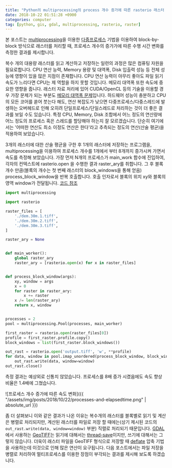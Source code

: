 ```yaml
---
title: "Python의 multiprocessing의 process 개수 증가에 따른 rasterio 래스터 처리 속도 비교"
date: 2018-10-22 01:51:28 +0900
categories: computer
tag: [python, gis, gdal, multiprocessing, rasterio, raster] 
---
```


본 포스트는 [multiprocessing][multiprocessing]을 이용한 [다중프로세스][mp-mt] 기법을 이용하여 
block-by-block 방식으로 래스터를 처리할 때,
프로세스 개수의 증가가에 따른 수행 시간 변화를 측정한 결과를 제시합니다.

복수 개의 대용량 래스터를 읽고 계산하고 저장하는 일련의 과정은 많은 컴퓨팅 자원을 필요로합니다. CPU 연산 능력, Memory 
용량 및 대역폭, Disk 입출력 성능 등 전체 성능에 영항이 있을 많은 지점이 존재합니다. CPU 연산 능력이 아무리 좋아도 
파일 읽기 속도가 느리다면 CPU는 제 역할을 하지 못할 것입니다. 메모리 대역폭 또한 속도에 중요한 영향을 줍니다. 
래스터 자료 처리에 있어 CUDA/OpenCL 등의 기술을 이용할 경우 가장 문제가 되는 부분도 [메모리 대역폭 문제][membw]입니다.
하드웨어 성능이 충분하고 CPU의 모든 코어를 쏟어 붓는다 해도, 연산 복잡도가 낮으면 다중프로세스/다중스레드에 발생하는
오버헤드로 인해 오히려 단일프로세스/단일스레드로 처리하는 것이 더 좋은 결과를 보일 수도 있습니다. 
특정 CPU, Memory, Disk 조합에서 어느 정도의 연산량에 어느 정도의 프로세스 혹은 스레드를 할당해야 하는지 잘 모르겠습니다.
단순히 여기에서는 '어떠한 연산도 최소 이정도 연산은 한다'라고 추측되는 정도의 연산(산술 평균)을 적용하여 보았습니다.
  
3개의 래스터에 대한 산술 평균을 구한 후 1개의 래스터에 저장하는 프로그램을, 
multiprocessing을 이용하여 프로세스 개수를 1개에서 부터 8개까지 증가시켜 가면서 속도를 측정해 보았습니다. 
가장 먼저 N개의 프로세스가 main_work 함수에 진입하여, 
각자의 컨텍스트에 rasterio.open 을 수행한 결과 raster_ary를 취합니다.
그 후 블록 개수 만큼(블록의 개수는 첫 번째 래스터의 block_windows을 통해 얻음) process_block_window을 반복 호출합니다.
호출 인자로서 블록의 위치 xy와 블록의 영역 window가 전달됩니다.
[코드 참조][riomucho]

```python
import multiprocessing

import rasterio

raster_files = [
    './dem.30m.1.tiff',
    './dem.30m.2.tiff',
    './dem.30m.3.tiff',
]

raster_ary = None


def main_worker():
    global raster_ary
    raster_ary = [rasterio.open(x) for x in raster_files]


def process_block_window(args):
    xy, window = args
    x = 0
    for raster in raster_ary:
        x += raster
    x /= len(raster_ary)
    return x, window


processes = 2
pool = multiprocessing.Pool(processes, main_worker)

first_raster = rasterio.open(raster_files[0])
profile = first_raster.profile.copy()
block_windows = list(first_raster.block_windows())

out_rast = rasterio.open('output.tiff', 'w', **profile)
for data, window in pool.imap_unordered(process_block_window, block_windows):
    out_rast.write(data, window=window)
out_rast.close()
```

측정 결과는 예상외로 신통치 않았습니다. 프로세스를 8배 증가 시켰음에도 속도 향상 비율은 1.4배에 그쳤습니다.

![프로세스 개수 증가에 따른 속도 변화]({{ "/assets/img/posts/2018/10/22/processes-and-elapsedtime.png" | absolute_url }})

좀 더 살펴보니 이와 같은 결과가 나온 이유는 복수개의 래스터를 블록별로 읽기 및 계산은 병렬로 처리되지만,
계산된 래스터를 파일로 저장 할 때에는(상기 제시된 코드의 `out_rast.write(data, window=window)` 부분) 직렬로 처리되기
때문입니다.
[GDAL][gdal]에서 사용하는 [GeoTIFF][gdal-geotiff]는 읽기에 대해서는 [thread-save][gdalts]이지만, 
쓰기에 대해서는 그렇지 않습니다.
더욱이 래스터 파일을 GeoTIFF 형식으로 저장할 때 [deflate][deflate] 압축 
기법을 사용하는데 이것으로 인해 많은 연산이 요구됩니다.
다음 포스트에서는 
파일 저장을 병렬로 처리하여 멀티프로세스를 이용한 장점이 부각되는 결과를 제시해 보도록 하겠습니다.


[gdal]: https://www.gdal.org/
[gdalts]: https://trac.osgeo.org/gdal/wiki/FAQMiscellaneous#IstheGDALlibrarythread-safe
[multiprocessing]: https://docs.python.org/ko/3.7/library/multiprocessing.html
[mp-mt]: https://stackoverflow.com/questions/6388031/multithreading-vs-multiprocessing
[membw]: https://www.karlrupp.net/2016/01/gpu-memory-bandwidth-vs-thread-blocks-cuda-workgroups-opencl/
[gdal-geotiff]: https://www.gdal.org/frmt_gtiff.html
[deflate]: https://en.wikipedia.org/wiki/DEFLATE
[riomucho]: https://github.com/mapbox/rio-mucho
